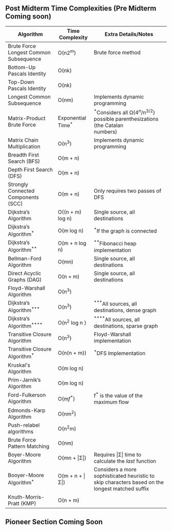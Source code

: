 ## Post Midterm Time Complexities (Pre Midterm Coming soon)
| **Algorithm**                          | **Time Complexity**  | Extra Details/Notes                                                                             |
| -------------------------------------- | -------------------- | ----------------------------------------------------------------------------------------------- |
| Brute Force Longest Common Subsequence | O(n2<sup>m</sup>)            | Brute force method                                                                              |
| Bottom-Up Pascals Identity             | O(nk)                |                                                                                                 |
| Top-Down Pascals Identity              | O(nk)                |                                                                                                 |
| Longest Common Subsequence             | O(nm)                | Implements dynamic programming                                                                  |
| Matrix-Product Brute Force             | Exponential Time<sup>*</sup> | <sup>*</sup>Considers all Ω(4$^n$/n$^3$$^/$$^2$) possible parenthesizations (the Catalan  <br>numbers)  |
| Matrix Chain Multiplication            | O(n<sup>3</sup>)             | Implements dynamic programming                                                                  |
| Breadth First Search (BFS)             | O(m + n)             |                                                                                                 |
| Depth First Search (DFS)               | O(m + n)             |                                                                                                 |
| Strongly Connected Components (SCC)    | O(m + n)             | Only requires two passes of DFS                                                                 |
| Dijkstra’s Algorithm                   | O((n + m) log n)     | Single source, all destinations                                                                 |
| Dijkstra’s Algorithm<sup>*</sup>               | O(m log n)           | <sup>*</sup>If the graph is connected                                                                   |
| Dijkstra’s Algorithm<sup>**</sup>           | O(m + n log n)       | <sup>**</sup>Fibonacci heap implementation                                                           |
| Bellman-Ford Algorithm                 | O(mn)                | Single source, all destinations                                                                 |
| Direct Acyclic Graphs (DAG)            | O(n + m)             | Single source, all destinations                                                                 |
| Floyd-Warshall Algorithm               | O(n<sup>3</sup>)             |                                                                                                 |
| Dijkstra’s Algorithm<sup>***</sup>       | O(n<sup>3</sup>)             | <sup>***</sup>All sources, all destinations, dense graph                                          |
| Dijkstra’s Algorithm<sup>****</sup>   | O(n<sup>2</sup> log n )      | <sup>****</sup>All sources, all destinations, sparse graph                                     |
| Transitive Closure Algorithm           | O(n<sup>3</sup>)             | Floyd-Warshall implementation                                                                   |
| Transitive Closure Algorithm<sup>*</sup>       | O(n(n + m))          | <sup>*</sup>DFS Implementation                                                                          |
| Kruskal's Algorithm                    | O(m log n)           |                                                                                                 |
| Prim-Jarnik’s Algorithm                | O(m log n)           |                                                                                                 |
| Ford-Fulkerson Algorithm               | O(m*f*<sup>*</sup>)          | f<sup>*</sup> is the value of the maximum flow                                                          |
| Edmonds-Karp Algorithm                 | O(nm<sup>2</sup>)            |                                                                                                 |
| Push-relabel algorithms                | O(n<sup>2</sup>m)            |                                                                                                 |
| Brute Force Pattern Matching           | O(nm)                |                                                                                                 |
| Boyer-Moore Algorithm                  | O(mn + \|Σ\|)        | Requires \|Σ\| time to calculate the *last* function                                            |
| Booyer-Moore Algorithm$^*$             | O(m + n + \|Σ\|)     | Considers a more sophisticated heuristic to skip characters based on the longest matched suffix |
| Knuth-Morris-Pratt (KMP)               | O(n + m)             |                                                                                                 |

## Pioneer Section Coming Soon
